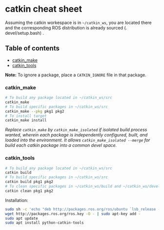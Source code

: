 # catkin cheat sheet
Assuming the catkin workespace is in `~/catkin_ws`, you are located there and the corresponding ROS distribution is already sourced (. devel/setup.bash) .

## Table of contents
* [catkin_make](#catkin_make)
* [catkin_tools](#catkin_tools)

**Note:** To ignore a package, place a `CATKIN_IGNORE` file in that package.

### catkin_make
```sh
# To build any package located in ~/catkin_ws/src
catkin_make
# To build specific packages in ~/catkin_ws/src
catkin_make --pkg pkg1 pkg2
# To install target
catkin_make install
```
_Replace `catkin_make` by `catkin_make_isolated` if isolated build process wanted, wherein each package is independently configured, built, and loaded into the environment. It allows `catkin_make_isolated --merge` for build each catkin package into a common devel space._

### catkin_tools
```sh
# To build any package located in ~/catkin_ws/src
catkin build
# To build specific packages in ~/catkin_ws/src
catkin build pkg1 pkg2
# To clean specific packages in ~/catkin_ws/build and ~/catkin_ws/devel
catkin clean pkg1 pkg2
```
Installation:
```sh
sudo sh -c 'echo "deb http://packages.ros.org/ros/ubuntu `lsb_release -sc` main" > /etc/apt/sources.list.d/ros-latest.list'
wget http://packages.ros.org/ros.key -O - | sudo apt-key add -
sudo apt update
sudo apt install python-catkin-tools
```
